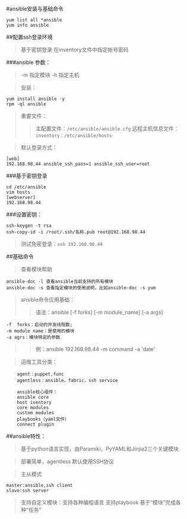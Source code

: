 #ansible安装与基础命令

```
yum list all *ansible
yum info ansible
```
##配置ssh登录环境

>基于密钥登录
>在inventory文件中指定帐号密码

###ansible 参数：
>-m 指定模块
>-h 指定主机

>安装：
```
yum install ansible -y
rpm -ql ansible
```
>重要文件：
>>主配置文件：`/etc/ansible/ansible.cfg`
>>远程主机信息文件：`inventory：/etc/ansible/hosts`

>默认登录方式：
```
[web]
192.168.98.44 ansible_ssh_pass=1 ansible_ssh_user=root
```

###基于密钥登录
```
cd /etc/ansible
vim hosts
[webserver]
192.168.98.44
```

###设置密钥：
```
ssh-keygen -t rsa
ssh-copy-id -i /root/.ssh/名称.pub root@192.168.98.44
```
>测试免密登录：`ssh 192.168.98.44`


##基础命令

>查看模块帮助
```
ansible-doc -l 查看ansible当前支持的所有模块
ansible-doc -s 查看指定模块的使用说明，比如ansible-doc -s yum
```
>ansible命令应用基础：
>>语法：ansible <host-pattern> [-f forks] [-m module_name] [-a args]
```
-f  forks：启动的并发线程数;
-m module name：是使用的模块
-a agrs：模块特定的参数
```
>>例：ansible 192.168.98.44 -m command -a 'date'



>运维工具分类：
```
	agent：puppet,func
	agentless：ansible，fabric，ssh service
	
	ansible核心组件：
	ansible core
	host iventory
	core modules
	custom modules
	playbooks（yaml文件）
	connect plugin
```
##ansible特性：
>基于python语言实现，由Paramiki，PyYAML和Jinjia2三个关键模块

>部署简单，agentless
>默认使用SSH协议

>主从模式
```
master:ansible,ssh client
slave:ssh server
```

>支持自定义模块：支持各种编程语言
>支持playbook
>基于“模块”完成各种“任务”





